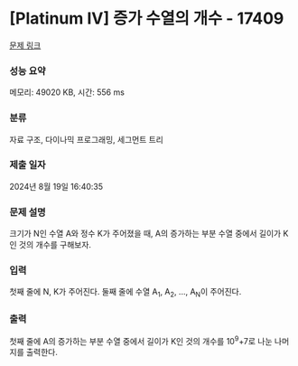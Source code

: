 # [Platinum IV] 증가 수열의 개수 - 17409 

[문제 링크](https://www.acmicpc.net/problem/17409) 

### 성능 요약

메모리: 49020 KB, 시간: 556 ms

### 분류

자료 구조, 다이나믹 프로그래밍, 세그먼트 트리

### 제출 일자

2024년 8월 19일 16:40:35

### 문제 설명

<p>크기가 N인 수열 A와 정수 K가 주어졌을 때, A의 증가하는 부분 수열 중에서 길이가 K인 것의 개수를 구해보자.</p>

### 입력 

 <p>첫째 줄에 N, K가 주어진다. 둘째 줄에 수열 A<sub>1</sub>, A<sub>2</sub>, ..., A<sub>N</sub>이 주어진다.</p>

### 출력 

 <p>첫째 줄에 A의 증가하는 부분 수열 중에서 길이가 K인 것의 개수를 10<sup>9</sup>+7로 나눈 나머지를 출력한다.</p>

